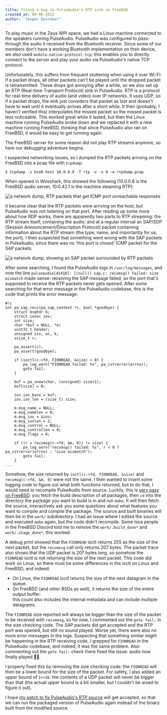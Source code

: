 ```yaml
---
title: Fixing a bug in PulseAudio's RTP sink on FreeBSD
created_at: 09-06-2022
author: "Jasper Devreker"
---
```


To play music in the Zeus WPI space, we had a Linux machine
connected to the speakers running PulseAudio. PulseAudio was
configured to pass-through the audio it received from the Bluetooth
receiver. Since some of our members don't have a working Bluetooth implementation
on their device, we also used `module-native-protocol-tcp`: this enables you
to directly connect to the server and play your audio via PulseAudio's native
TCP protocol.

Unfortunately, this suffers from frequent stuttering when using it over Wi-Fi:
if a packet drops, all other packets can't be played until the dropped packet is retransmitted.
These drops got annoying after a while, so we also set up an RTP
(Real-time Transport Protocol) sink in PulseAudio.
RTP is a protocol for real-time delivery of audio (and video) over IP networks.
It uses UDP, so if a packet drops, the sink just considers that packet as lost and doesn't
have to wait until it eventually arrives after a short while. It then (probably, I haven't verified this) interpolates the missed packet so the missed packet is less noticeable.
This worked great while it lasted, but then the Linux machine running PulseAudio broke down
and we replaced it with a new machine running FreeBSD, thinking that since PulseAudio also
ran on FreeBSD, it would be easy to get running again.

The FreeBSD server for some reason did not play RTP streams anymore, so here our debugging
adventure begins.

I suspected networking issues, so I dumped the RTP packets arriving on the FreeBSD into a
pcap file with `tcpdump`:

```
$ tcpdump -i bce0 host 10.0.0.8 -T rtp -v -s 0 -w rtpdump.pcap
```

When opened in Wireshark, this showed the following (10.0.0.8 is the FreeBSD audio server, 10.0.42.1 is the machine steaming RTP):

![a network dump, RTP packets that get ICMP port unreachable responses](https://pics.zeus.gent/rtp_port_unreachable.png)

It became clear that the RTP packets were arriving on the host, but PulseAudio was not listening on that port. After reading up some more about how RDP works, there are apparently two parts to RTP streaming: the RTP stream itself, containing the audio; and 
at a regular interval an SAP/SDP (Session Announcement/Description Protocol) packet containing information about the RTP stream (the type, name, and importantly for us, the port). I then suspected that something went wrong with the SAP packets in PulseAudio, since there was no 'this port is closed' ICMP packet for the SAP packets. 

![a network dump, showing an SAP packet surrounded by RTP packets](https://pics.zeus.gent/sap_packet.png)

After some searching, I found the PulseAudio logs in `/var/log/messages`, and now the line
`pulseaudio[41410]: [(null)] sap.c: recvmsg() failed: size mismatch` made sense: receiving
the SAP message failed, so the port that's supposed to receive the RTP packets never gets
opened. After some searching for that error message in the PulseAudio codebase, this is 
the code that prints the error message:

<pre><code>#!c
int pa_sap_recv(pa_sap_context *c, bool *goodbye) {
    struct msghdr m;
    struct iovec iov;
    int size;
    char *buf = NULL, *e;
    uint32_t header;
    unsigned six, ac, k;
    ssize_t r;

    pa_assert(c);
    pa_assert(goodbye);

    if (ioctl(c->fd, FIONREAD, &size) < 0) {
        pa_log_warn("FIONREAD failed: %s", pa_cstrerror(errno));
        goto fail;
    }

    buf = pa_xnew(char, (unsigned) size+1);
    buf[size] = 0;

    iov.iov_base = buf;
    iov.iov_len = (size_t) size;

    m.msg_name = NULL;
    m.msg_namelen = 0;
    m.msg_iov = &iov;
    m.msg_iovlen = 1;
    m.msg_control = NULL;
    m.msg_controllen = 0;
    m.msg_flags = 0;

    if ((r = recvmsg(c->fd, &m, 0)) != size) {
        pa_log_warn("recvmsg() failed: %s", r < 0 ? pa_cstrerror(errno) : "size mismatch");
        goto fail;
    }
...
</code></pre>

Somehow, the size returned by `ioctl(c->fd, FIONREAD, &size)` and `recvmsg(c->fd, &m, 0)`
were not the same. I then wanted to insert some logging code to figure out what both functions returned, but to do that, I would need to recompile PulseAudio from source.
Luckily, this is [very easy on FreeBSD](https://docs.freebsd.org/en/books/handbook/ports/#ports-using-portsnap-method): you fetch the build description of all packages, then `cd` into the directory the package you want to build is in and run `make`. It will then fetch the source, interactively ask you some questions about what features you want to compile and compile the package. The source and built binaries will then be in the `work/` subdirectory.
I had an issue where I edited the source and executed `make` again, but the code didn't recompile. Some nice people in the FreeBSD Discord told me to remove the `work/.build_done*` and `work/.stage_done*`, this worked.


A debug print showed that the `FIONREAD` ioctl returns 255 as the size of the next packet, but the `recvmesg` call only returns 207 bytes. The packet
trace also shows that the UDP packet is 207 bytes long, so somehow the `FIONREAD` ioctl
is not returning the size of the next packet. This code did work on Linux, so there must
be some differences in the ioctl on Linux and FreeBSD; and indeed:

- On Linux, the `FIONREAD` ioctl returns the size of the next datagram in the queue.
- On FreeBSD (and other BSDs as well), it returns the size of the entire output buffer:    
  this count also includes the internal metadata and can include multiple datagrams.

The `FIONREAD` size reported will always be bigger than the size of the packet to be 
received with `recvmesg`, so for now, I commented out the `goto fail;` in the size 
checking code.
The SAP packets did get accepted and the RTP port was opened, but still no sound played. 
Worse yet, there were also no more error messages in the logs. Suspecting that something
similar might be happening in the RTP receiving code, I grepped for `FIONREAD` in the
PulseAudio codebase, and indeed, it was the same problem. Also commenting out the `goto fail:` check there fixed the issue: audio now finally played 🎉🎉.

I properly fixed this by removing the size checking code: the `FIONREAD` will then be a
lower bound for the size of the packet. For safety, I also added an upper bound of `1<<16`:
the contents of a UDP packet will never be bigger than that (the actual upper bound is a bit smaller, but I couldn't be arsed to figure it out).

I hope [my patch to fix PulseAudio's RTP source](https://gitlab.freedesktop.org/pulseaudio/pulseaudio/-/merge_requests/718) will get accepted, so that we can run the
packaged version of PulseAudio again instead of the binary built from the modified source.